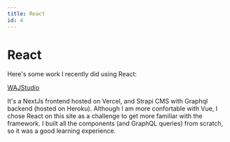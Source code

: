 ```yaml
---
title: React
id: 4
---
```


# **React**

Here's some work I recently did using React:

[WAJStudio](waj-frontend.vercel.app/)

It's a NextJs frontend hosted on Vercel, and Strapi CMS with Graphql backend (hosted on Heroku). Although I am more confortable with Vue, I chose React on this site as a challenge to get more familiar with the framework. I built all the components (and GraphQL queries) from scratch, so it was a good learning
experience.  
